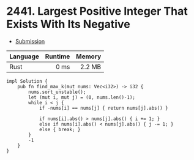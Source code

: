 # 2441. Largest Positive Integer That Exists With Its Negative
- [Submission](https://leetcode.com/submissions/detail/1247335548/)

| Language | Runtime | Memory |
| :-       |       -:|      -:|
| Rust | 0 ms | 2.2 MB |
```
impl Solution {
    pub fn find_max_k(mut nums: Vec<i32>) -> i32 {
        nums.sort_unstable();
        let (mut i, mut j) = (0, nums.len()-1);
        while i < j {
            if -nums[i] == nums[j] { return nums[j].abs() }
            
            if nums[i].abs() > nums[j].abs() { i += 1; } 
            else if nums[i].abs() < nums[j].abs() { j -= 1; }
            else { break; }
        }
        -1
    }
}
```
